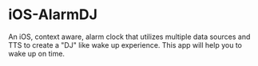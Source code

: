 # iOS-AlarmDJ
An iOS, context aware, alarm clock that utilizes multiple data sources and TTS to create a "DJ" like wake up experience.
This app will help you to wake up on time.